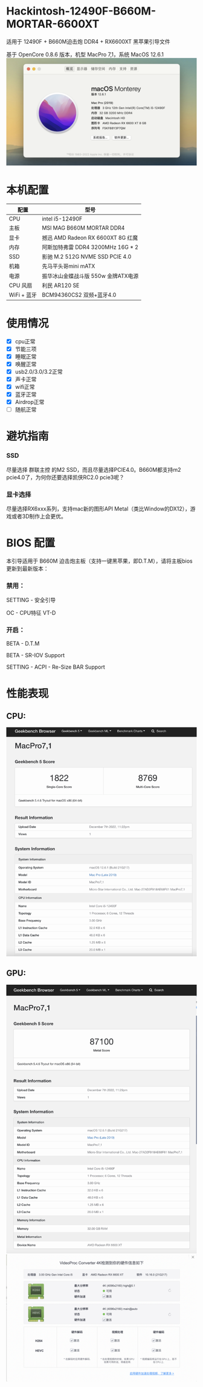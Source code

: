 # Hackintosh-12490F-B660M-MORTAR-6600XT

适用于 12490F + B660M迫击炮 DDR4 + RX6600XT 黑苹果引导文件

基于 OpenCore 0.8.6 版本，机型 MacPro 7,1，系统 MacOS 12.6.1
![image](./images/system.png)

# 本机配置

| 配置        | 型号                                                   |
|-----------|------------------------------------------------------|
| CPU       | intel i5-12490F                   |
| 主板        | MSI MAG B660M MORTAR DDR4   |
| 显卡        | 撼迅 AMD Radeon RX 6600XT 8G 红魔 |
| 内存        | 阿斯加特弗雷 DDR4 3200MHz 16G * 2   |
| SSD       |  影驰 M.2 512G NVME SSD PCIE 4.0         |
| 机箱        | 先马平头哥mini mATX           |
| 电源        | 振华冰山金蝶战斗版 550w 金牌ATX电源          |
| CPU 风扇    | 利民 AR120 SE                                          |
| WiFi + 蓝牙 | BCM94360CS2 双频+蓝牙4.0       |


# 使用情况
- [x] cpu正常
- [x] 节能三项
- [x] 睡眠正常
- [x] 唤醒正常
- [x] usb2.0/3.0/3.2正常
- [x] 声卡正常
- [x] wifi正常
- [x] 蓝牙正常
- [x] Airdrop正常
- [ ] 随航正常

# 避坑指南
### SSD
尽量选择 群联主控 的M2 SSD，而且尽量选择PCIE4.0。B660M都支持m2 pcie4.0了，为何你还要选择凯侠RC2.0 pcie3呢？

### 显卡选择
尽量选择RX6xxx系列，支持mac新的图形API Metal（类比Window的DX12），游戏或者3D制作上会更优。

# BIOS 配置

本引导适用于 B660M 迫击炮主板（支持一键黑苹果，即D.T.M），请将主板bios更新到最新版本：
### 禁用：

SETTING - 安全引导

OC - CPU特征 VT-D

### 开启：

BETA - D.T.M

BETA - SR-IOV Support

SETTING - ACPI - Re-Size BAR Support

# 性能表现
## CPU:
![image](./images/geekbanch-cpu.png)

## GPU:
![image](./images/geekbanch-gpu.png)
![image](./images/gpu.png)
